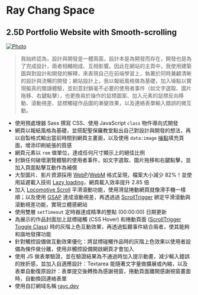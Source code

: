 # Ray Chang Space
## 2.5D Portfolio Website with Smooth-scrolling

[![Photo](https://raw.githubusercontent.com/rayc2045/raychang-space/master/img/demo/01.png)](https://dribbble.com/raychangdesign)

> 我始終認為，設計與開發是一體兩面，設計本是為開發而存在，開發也是為了完成設計，兩者相輔相成、互相影響。因此在網站的主頁中，我使用建築圖與對設計和開發的解釋，來表現自己在前端學習上，執著於同時兼顧清晰的設計與流暢的開發；網站設計上，我以報紙風格做為基礎，加入噪點以實現擬真的閱讀體驗，並刻意封鎖毫不必要的使用者事件（如文字選取、圖片拖移、右鍵點擊），也更換易於操作的鼠標圖案、加入元素的鼠標反向移動、滾動視差、鼠標觸碰作品圖的漸變效果，以及連絡表單輸入錯誤的微互動。

- 使用預處理器 Sass 撰寫 CSS、使用 JavaScript `class` 物件導向式開發
- 網頁以報紙風格為基礎，並搭配聖保羅教堂點出自己對設計與開發的想法，再以自製格式輸出當前時間到網頁主畫面，以及使用 `data:image` [噪點](http://noisepng.com/)填充頁面，增添印刷紙張的質感
- 網頁元素以 `rem` 做單位，達成任何尺寸顯示上的絕佳比例<!-- - 使用 CSS `@media` 和 `transform` 讓使用者設備為手機時，自動旋轉 90 度以提供最佳瀏覽體驗 -->
- 封鎖任何破壞瀏覽體驗的使用者事件，如文字選取、圖片拖移和右鍵點擊，並加入頁面點擊互動作為補償
- 大型圖片、影片資源採用 [WebP](https://developers.google.com/speed/webp)/[WebM](https://web.dev/efficient-animated-content/) 格式呈現，檔案大小減少 82%！並使用延遲載入技術 [Lazy loading](https://web.dev/browser-level-image-lazy-loading/)，網頁載入效率提升 2.85 倍
- 加入 [Locomotive Scroll](https://locomotivemtl.github.io/locomotive-scroll/) 平滑滾動功能，使用滑鼠捲動網頁就像滑手機一樣順；以及使用 [GSAP](https://greensock.com/gsap/) 達成滾動視差，再透過過 [ScrollTrigger](https://greensock.com/scrolltrigger/) 綁定平滑滾動與滾動視差功能，實現立體感網站<!-- - 使用 [Rellax](https://dixonandmoe.com/rellax/) 做滾動視差 -->
- 使用雙層 `setTimeout` 定時器達成精準的整點 (00:00:00) 日期更新
- 為展示的作品封面加上鼠標碰觸 (CSS Hover) 和捲動頁面 ([ScrollTrigger Toggle Class](https://greensock.com/docs/v3/Plugins/ScrollTrigger)) 時的灰階上色互動效果，再透過監聽事件結合兩者，使其能夠和諧地發揮功能
- 針對觸控設備做互動效果優化：將鼠標碰觸作品時的灰階上色效果以使用者設備為條件做分離，使用非觸控設備開啟網頁才會加入
- 使用 JS 做表單驗證，並在驗證結果為不通過時加入提示動畫，減少輸入錯誤的挫折感，並加入自適應設計：Textarea 能隨著文字量做擴展或內縮，以及表單自動復原設計：表單提交後轉換為感謝視窗，捲動頁面離開感謝視窗畫面時，自動換回連絡表單<!-- - 將長度為 2:54 的音樂 [Touch - Svyat Illin](https://icons8.com/music/search/touch) 剪輯為 00:31 並在網頁載入後無限循環播放。此外，在點擊連結、填寫連絡表單時加入不同音效，讓網站變得有聲有色 -->
- 使用自訂網域名稱 [rayc.dev](https://rayc.dev)